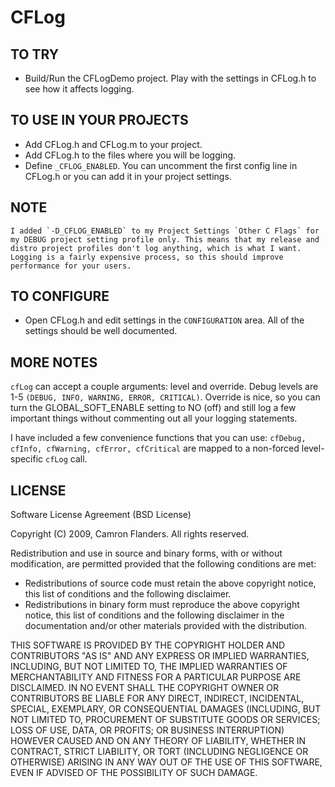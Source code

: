 CFLog
=====

TO TRY
-------

* Build/Run the CFLogDemo project. Play with the settings in CFLog.h to see how it affects logging.


TO USE IN YOUR PROJECTS
-----------------------

* Add CFLog.h and CFLog.m to your project.
* Add CFLog.h to the files where you will be logging.
* Define `_CFLOG_ENABLED`. You can uncomment the first config line in CFLog.h or you can add it in your project settings.

NOTE
----

    I added `-D_CFLOG_ENABLED` to my Project Settings `Other C Flags` for my DEBUG project setting profile only. This means that my release and distro project profiles don't log anything, which is what I want. Logging is a fairly expensive process, so this should improve performance for your users.


TO CONFIGURE
------------

* Open CFLog.h and edit settings in the `CONFIGURATION` area. All of the settings should be well documented.   
 

MORE NOTES
----------

`cfLog` can accept a couple arguments: level and override.
Debug levels are 1-5 `(DEBUG, INFO, WARNING, ERROR, CRITICAL)`.
Override is nice, so you can turn the GLOBAL_SOFT_ENABLE setting to NO (off) and still log a few important things without commenting out all your logging statements.

I have included a few convenience functions that you can use: `cfDebug, cfInfo, cfWarning, cfError, cfCritical` are mapped to a non-forced level-specific `cfLog` call.



LICENSE
-------

Software License Agreement (BSD License)

Copyright (C) 2009, Camron Flanders.
All rights reserved.
   
Redistribution and use in source and binary forms, with or without
modification, are permitted provided that the following conditions are met:

* Redistributions of source code must retain the above copyright
  notice, this list of conditions and the following disclaimer.
* Redistributions in binary form must reproduce the above copyright
  notice, this list of conditions and the following disclaimer in the
  documentation and/or other materials provided with the distribution.

THIS SOFTWARE IS PROVIDED BY THE COPYRIGHT HOLDER AND CONTRIBUTORS "AS IS" AND ANY
EXPRESS OR IMPLIED WARRANTIES, INCLUDING, BUT NOT LIMITED TO, THE IMPLIED
WARRANTIES OF MERCHANTABILITY AND FITNESS FOR A PARTICULAR PURPOSE ARE
DISCLAIMED. IN NO EVENT SHALL THE COPYRIGHT OWNER OR CONTRIBUTORS BE LIABLE FOR ANY
DIRECT, INDIRECT, INCIDENTAL, SPECIAL, EXEMPLARY, OR CONSEQUENTIAL DAMAGES
(INCLUDING, BUT NOT LIMITED TO, PROCUREMENT OF SUBSTITUTE GOODS OR SERVICES;
LOSS OF USE, DATA, OR PROFITS; OR BUSINESS INTERRUPTION) HOWEVER CAUSED AND
ON ANY THEORY OF LIABILITY, WHETHER IN CONTRACT, STRICT LIABILITY, OR TORT
(INCLUDING NEGLIGENCE OR OTHERWISE) ARISING IN ANY WAY OUT OF THE USE OF THIS
SOFTWARE, EVEN IF ADVISED OF THE POSSIBILITY OF SUCH DAMAGE.

